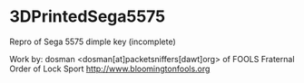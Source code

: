 # 3DPrintedSega5575
Repro of Sega 5575 dimple key (incomplete)

Work by: dosman <dosman[at]packetsniffers[dawt]org> of FOOLS
Fraternal Order of Lock Sport
http://www.bloomingtonfools.org

